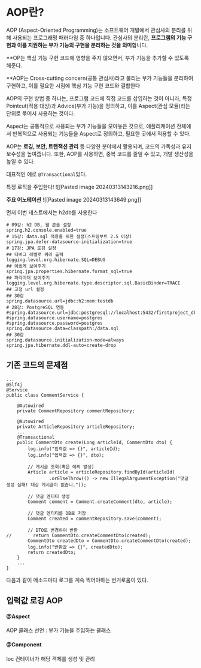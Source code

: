 
# AOP란?

AOP (Aspect-Oriented Programming)는 소프트웨어 개발에서 관심사의 분리를 위해 사용되는 프로그래밍 패러다임 중 하나입니다. 관심사의 분리란, **프로그램의 기능 구현과 이를 지원하는 부가 기능의 구현을 분리하는 것을 의미**합니다.

**OP는 핵심 기능 구현 코드에 영향을 주지 않으면서, 부가 기능을 추가할 수 있도록 해준다.

 **AOP는 Cross-cutting concern(공통 관심사)라고 불리는 부가 기능들을 분리하여 구현하고, 이를 필요한 시점에 핵심 기능 구현 코드와 결합한다

AOP의 구현 방법 중 하나는, 프로그램 코드에 직접 코드를 삽입하는 것이 아니라, 특정 Pointcut(적용 대상)과 Advice(부가 기능)을 정의하고, 이를 Aspect(관심 모듈)라는 단위로 묶어서 사용하는 것이다. 

Aspect는 공통적으로 사용되는 부가 기능들을 모아놓은 것으로, 애플리케이션 전체에서 반복적으로 사용되는 기능들을 Aspect로 정의하고, 필요한 곳에서 적용할 수 있다.

AOP는 **로깅, 보안, 트랜잭션 관리** 등 다양한 분야에서 활용되며, 코드의 가독성과 유지보수성을 높여줍니다. 또한, AOP를 사용하면, 중복 코드를 줄일 수 있고, 개발 생산성을 높일 수 있다.

대표적인 예로 `@Transactional`있다.




특정 로직을 주입한다!
![[Pasted image 20240313143216.png]]


**주요 어노테이션**
![[Pasted image 20240313143649.png]]


먼저 이번 테스트에서는 h2db를 사용한다
```
# 09강: h2 DB, 웹 콘솔 설정
spring.h2.console.enabled=true
# 15강: data.sql 적용을 위한 설정(스프링부트 2.5 이상)
spring.jpa.defer-datasource-initialization=true
# 17강: JPA 로깅 설정
## 디버그 레벨로 쿼리 출력
logging.level.org.hibernate.SQL=DEBUG
## 이쁘게 보여주기
spring.jpa.properties.hibernate.format_sql=true
## 파라미터 보여주기
logging.level.org.hibernate.type.descriptor.sql.BasicBinder=TRACE
## 고정 url 설정
## 30강
spring.datasource.url=jdbc:h2:mem:testdb
# 28강: PostgreSQL 연동
#spring.datasource.url=jdbc:postgresql://localhost:5432/firstproject_db
#spring.datasource.username=postgres
#spring.datasource.password=postgres
spring.datasource.data=classpath:/data.sql
## 30강
spring.datasource.initialization-mode=always
spring.jpa.hibernate.ddl-auto=create-drop
```


## 기존 코드의 문제점

```
...
@Slf4j
@Service
public class CommentService {

    @Autowired
    private CommentRepository commentRepository;

    @Autowired
    private ArticleRepository articleRepository;
    ...
    @Transactional
    public CommentDto create(Long articleId, CommentDto dto) {
        log.info("입력값 => {}", articleId);
        log.info("입력값 => {}", dto);

        // 게시글 조회(혹은 예외 발생)
        Article article = articleRepository.findById(articleId)
                .orElseThrow(() -> new IllegalArgumentException("댓글 생성 실패! 대상 게시글이 없습니."));

        // 댓글 엔티티 생성
        Comment comment = Comment.createComment(dto, article);

        // 댓글 엔티티를 DB로 저장
        Comment created = commentRepository.save(comment);

        // DTO로 변경하여 반환
//        return CommentDto.createCommentDto(created);
        CommentDto createdDto = CommentDto.createCommentDto(created);
        log.info("반환값 => {}", createdDto);
        return createdDto;
    }
    ...
}
```

다음과 같이 메소드마다 로그를 계속 찍어야하는 번거로움이 있다.


## 입력값 로깅 AOP

#### @Aspect
AOP 클래스 선언 : 부가 기능을 주입하는 클래스

#### @Component 
Ioc 컨테이너가 해당 객체를 생성 및 관리